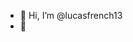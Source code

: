 - 👋 Hi, I’m @lucasfrench13
- 👀

<!---
lucasfrench13/lucasfrench13 is a ✨ special ✨ repository because its `README.md` (this file) appears on your GitHub profile.
You can click the Preview link to take a look at your changes.
--->
